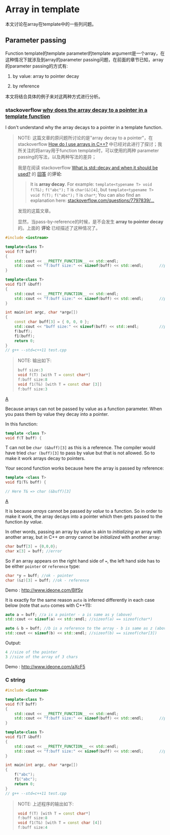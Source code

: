 # Array in template

本文讨论在array在template中的一些列问题。



## Parameter passing

Function template的template parameter的template argument是一个array，在这种情况下就涉及到array的parameter passing问题，在前面的章节已知，array的parameter passing的方式有:

1) by value: array to pointer decay

2) by reference

本文将结合具体的例子来对这两种方式进行分析。

### stackoverflow [why does the array decay to a pointer in a template function](https://stackoverflow.com/questions/7797839/why-does-the-array-decay-to-a-pointer-in-a-template-function)

I don't understand why the array decays to a pointer in a template function.

> NOTE: 这篇文章的原问题所讨论的是"array decay to a pointer"，在 stackoverflow [How do I use arrays in C++?](https://stackoverflow.com/questions/4810664/how-do-i-use-arrays-in-c) 中已经对此进行了探讨；我所关注的将array用于function template时，可以使用的两种 parameter passing的写法，以及两种写法的差异；
>
> 我是在阅读 stackoverflow [What is std::decay and when it should be used?](https://stackoverflow.com/questions/25732386/what-is-stddecay-and-when-it-should-be-used) 的 [回答](https://stackoverflow.com/a/25732651) 的**评论**:
>
> > It is **array decay**. For example: `template<typename T> void f(T&);` `f("abc");` `T` is `char(&)[4]`, but `template<typename T> void f(T);` `f("abc");` `T` is `char*`; You can also find an explanation here: [stackoverflow.com/questions/7797839/…](https://stackoverflow.com/questions/7797839/why-does-the-array-decay-to-a-pointer-in-a-template-function) 
>
> 发现的这篇文章。
>
> 显然，当pass-by-reference的时候，是不会发生 **array to pointer decay** 的。上面的 **评论** 已经描述了这种情况了。

```C++
#include <iostream>

template<class T>
void f(T buff)
{
	std::cout << __PRETTY_FUNCTION__ << std::endl;
	std::cout << "f:buff size:" << sizeof(buff) << std::endl;       //prints 4
}

template<class T>
void f1(T &buff)
{
	std::cout << __PRETTY_FUNCTION__ << std::endl;
	std::cout << "f:buff size:" << sizeof(buff) << std::endl;       //prints 3
}

int main(int argc, char *argv[])
{
	const char buff[3] = { 0, 0, 0 };
	std::cout << "buff size:" << sizeof(buff) << std::endl;         //prints 3
	f(buff);
	f1(buff);
	return 0;
}
// g++ --std=c++11 test.cpp

```

> NOTE: 输出如下:
>
> ```C++
> buff size:3
> void f(T) [with T = const char*]
> f:buff size:8
> void f1(T&) [with T = const char [3]]
> f:buff size:3
> ```

[A](https://stackoverflow.com/a/7797872)

Because arrays can not be passed by value as a function parameter.
When you pass them by value they decay into a pointer.

In this function:

```cpp
template <class T>
void f(T buff) {
```

T can not be `char (&buff)[3]` as this is a reference. The compiler would have tried `char (buff)[3]` to pass by value but that is not allowed. So to make it work arrays decay to pointers.

Your second function works because here the array is passed by reference:

```cpp
template <class T>
void f1(T& buff) {

// Here T& => char (&buff)[3]
```

[A](https://stackoverflow.com/a/7798060)



It is because *arrays* cannot be passed *by value* to a function. So in order to make it work, the array decays into a pointer which then gets passed to the function *by value*.

In other words, passing an array by value is akin to *initializing* an array with another array, but in C++ *an array* cannot be *initialized* with another array:

```cpp
char buff[3] = {0,0,0};
char x[3] = buff; //error 
```

So if an array appears on the right hand side of `=`, the left hand side has to be either `pointer` or `reference` type:

```cpp
char *y = buff; //ok - pointer
char (&z)[3] = buff; //ok - reference
```

Demo : http://www.ideone.com/BlfSv

It is exactly for the same reason `auto` is inferred differently in each case below (note that `auto` comes with C++11):

```cpp
auto a = buff; //a is a pointer - a is same as y (above)
std::cout << sizeof(a) << std::endl; //sizeof(a) == sizeof(char*)

auto & b = buff; //b is a reference to the array - b is same as z (above)
std::cout << sizeof(b) << std::endl; //sizeof(b) == sizeof(char[3])
```

Output:

```cpp
4 //size of the pointer
3 //size of the array of 3 chars
```

Demo : http://www.ideone.com/aXcF5



### C string 

```C++
#include <iostream>

template<class T>
void f(T buff)
{
	std::cout << __PRETTY_FUNCTION__ << std::endl;
	std::cout << "f:buff size:" << sizeof(buff) << std::endl;       //prints 4
}

template<class T>
void f1(T &buff)
{
	std::cout << __PRETTY_FUNCTION__ << std::endl;
	std::cout << "f:buff size:" << sizeof(buff) << std::endl;       //prints 3
}

int main(int argc, char *argv[])
{
	f("abc");
	f1("abc");
	return 0;
}
// g++ --std=c++11 test.cpp

```

> NOTE: 上述程序的输出如下:
>
> ```C++
> void f(T) [with T = const char*]
> f:buff size:8
> void f1(T&) [with T = const char [4]]
> f:buff size:4
> ```
>
> 